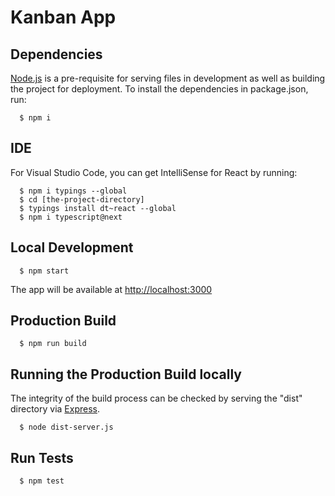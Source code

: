 # Kanban App

## Dependencies

[Node.js](https://nodejs.org/en/) is a pre-requisite for serving files in development as well as building the project for deployment. To install the dependencies in package.json, run:

```
  $ npm i
```
## IDE

For Visual Studio Code, you can get IntelliSense for React by running:

```
  $ npm i typings --global
  $ cd [the-project-directory]
  $ typings install dt~react --global
  $ npm i typescript@next
```

## Local Development
```
  $ npm start
```
The app will be available at [http://localhost:3000](http://localhost:3000)

## Production Build
```
  $ npm run build
```

## Running the Production Build locally

The integrity of the build process can be checked by serving the "dist" directory via [Express](http://expressjs.com).

```
  $ node dist-server.js
```

## Run Tests

```
  $ npm test
```
